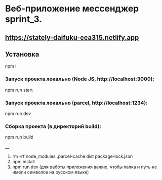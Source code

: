 # Веб-приложение мессенджер sprint_3.

## https://stately-daifuku-eea315.netlify.app
## Установка
 npm i 
### Запуск проекта локально (Node JS, http://localhost:3000):

npm run start

### Запуск проекта локально (parcel, http://localhost:1234):

npm run dev

### Сборка проекта (в директорий build):
npm run build

__
1. rm -rf node_modules .parcel-cache dist package-lock.json
2. npm install
3. npm run dev
(для работы приложения важно, чтобы папка и путь не имели символов на русском языке) 
